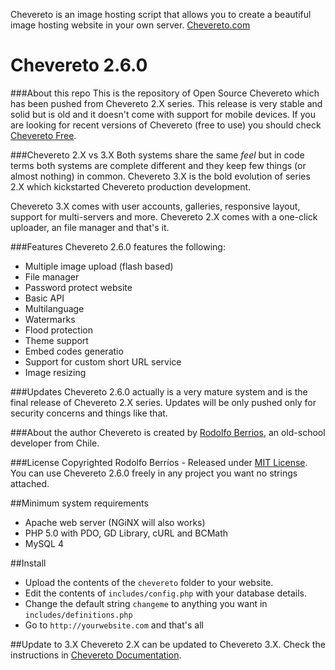 Chevereto is an image hosting script that allows you to create a beautiful image hosting website in your own server. [Chevereto.com](http://chevereto.com)

Chevereto 2.6.0
=
###About this repo
This is the repository of Open Source Chevereto which has been pushed from Chevereto 2.X series. This release is very stable and solid but is old and it doesn't come with support for mobile devices. If you are looking for recent versions of Chevereto (free to use) you should check [Chevereto Free](https://chevereto.com/free).

###Chevereto 2.X vs 3.X
Both systems share the same *feel* but in code terms both systems are complete different and they keep few things (or almost nothing) in common. Chevereto 3.X is the bold evolution of series 2.X which kickstarted Chevereto production development.

Chevereto 3.X comes with user accounts, galleries, responsive layout, support for multi-servers and more. Chevereto 2.X comes with a one-click uploader, an file manager and that's it.

###Features
Chevereto 2.6.0 features the following:
* Multiple image upload (flash based)
* File manager
* Password protect website
* Basic API
* Multilanguage
* Watermarks
* Flood protection
* Theme support
* Embed codes generatio
* Support for custom short URL service
* Image resizing

###Updates
Chevereto 2.6.0 actually is a very mature system and is the final release of Chevereto 2.X series. Updates will be only pushed only for security concerns and things like that.

###About the author
Chevereto is created by [Rodolfo Berrios](http://rodolfoberrios.com), an old-school developer from Chile.

###License
Copyrighted Rodolfo Berríos - Released under [MIT License](http://opensource.org/licenses/MIT). You can use Chevereto 2.6.0 freely in any project you want no strings attached.

##Minimum system requirements
- Apache web server (NGiNX will also works)
- PHP 5.0 with PDO, GD Library, cURL and BCMath
- MySQL 4

##Install
* Upload the contents of the `chevereto` folder to your website.
* Edit the contents of `includes/config.php` with your database details.
* Change the default string `changeme` to anything you want in `includes/definitions.php`
* Go to `http://yourwebsite.com` and that's all

##Update to 3.X
Chevereto 2.X can be updated to Chevereto 3.X. Check the instructions in [Chevereto Documentation](http://chevereto.com/docs/update-guide).
